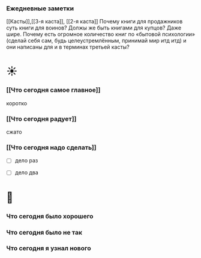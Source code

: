 ### Ежедневные заметки
[[Касты]],[[3-я каста]], [[2-я каста]]
Почему книги для продажников суть книги для воинов? Должы же быть книгами для купцов? Даже шире. Почему есть огромное количество книг по «бытовой психологии» (сделай себя сам, будь целеустремлённым, принимай мир итд итд) и они написаны для и в терминах третьей касты?


# ☀️
### [[Что сегодня самое главное]]
коротко

### [[Что сегодня радует]]
сжато

### [[Что сегодня надо сделать]]
- [ ] дело раз
- [ ] дело два



# 🌙 
### Что сегодня было хорошего


### Что сегодня было не так


### Что сегодня я узнал нового

